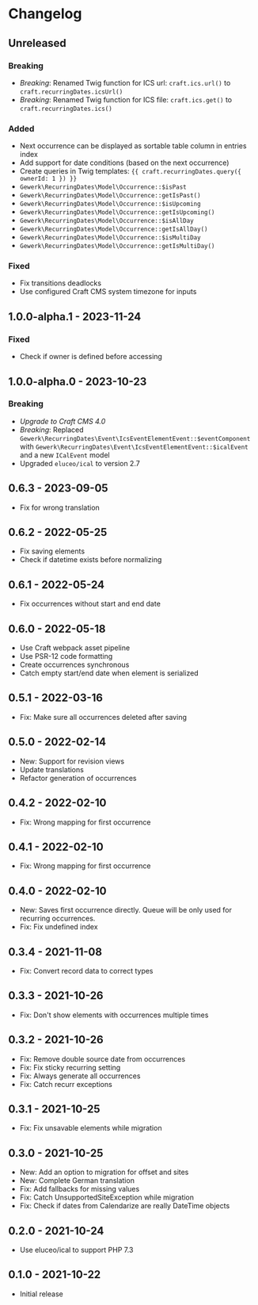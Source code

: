 # Changelog

## Unreleased

### Breaking

* *Breaking*: Renamed Twig function for ICS url: `craft.ics.url()` to `craft.recurringDates.icsUrl()`
* *Breaking*: Renamed Twig function for ICS file: `craft.ics.get()` to `craft.recurringDates.ics()`

### Added

* Next occurrence can be displayed as sortable table column in entries index
* Add support for date conditions (based on the next occurrence)
* Create queries in Twig templates: `{{ craft.recurringDates.query({ ownerId: 1 }) }}`
* `Gewerk\RecurringDates\Model\Occurrence::$isPast`
* `Gewerk\RecurringDates\Model\Occurrence::getIsPast()`
* `Gewerk\RecurringDates\Model\Occurrence::$isUpcoming`
* `Gewerk\RecurringDates\Model\Occurrence::getIsUpcoming()`
* `Gewerk\RecurringDates\Model\Occurrence::$isAllDay`
* `Gewerk\RecurringDates\Model\Occurrence::getIsAllDay()`
* `Gewerk\RecurringDates\Model\Occurrence::$isMultiDay`
* `Gewerk\RecurringDates\Model\Occurrence::getIsMultiDay()`

### Fixed

* Fix transitions deadlocks
* Use configured Craft CMS system timezone for inputs

## 1.0.0-alpha.1 - 2023-11-24

### Fixed

* Check if owner is defined before accessing

## 1.0.0-alpha.0 - 2023-10-23

### Breaking

* *Upgrade to Craft CMS 4.0*
* *Breaking*: Replaced `Gewerk\RecurringDates\Event\IcsEventElementEvent::$eventComponent` with `Gewerk\RecurringDates\Event\IcsEventElementEvent::$icalEvent` and a new `ICalEvent` model
* Upgraded `eluceo/ical` to version 2.7

## 0.6.3 - 2023-09-05

* Fix for wrong translation

## 0.6.2 - 2022-05-25

* Fix saving elements
* Check if datetime exists before normalizing

## 0.6.1 - 2022-05-24

* Fix occurrences without start and end date

## 0.6.0 - 2022-05-18

* Use Craft webpack asset pipeline
* Use PSR-12 code formatting
* Create occurrences synchronous
* Catch empty start/end date when element is serialized

## 0.5.1 - 2022-03-16

* Fix: Make sure all occurrences deleted after saving

## 0.5.0 - 2022-02-14

* New: Support for revision views
* Update translations
* Refactor generation of occurrences

## 0.4.2 - 2022-02-10

* Fix: Wrong mapping for first occurrence

## 0.4.1 - 2022-02-10

* Fix: Wrong mapping for first occurrence

## 0.4.0 - 2022-02-10

- New: Saves first occurrence directly. Queue will be only used for recurring occurrences.
- Fix: Fix undefined index

## 0.3.4 - 2021-11-08

- Fix: Convert record data to correct types

## 0.3.3 - 2021-10-26

- Fix: Don't show elements with occurrences multiple times

## 0.3.2 - 2021-10-26

- Fix: Remove double source date from occurrences
- Fix: Fix sticky recurring setting
- Fix: Always generate all occurrences
- Fix: Catch recurr exceptions

## 0.3.1 - 2021-10-25

- Fix: Fix unsavable elements while migration

## 0.3.0 - 2021-10-25

- New: Add an option to migration for offset and sites
- New: Complete German translation
- Fix: Add fallbacks for missing values
- Fix: Catch UnsupportedSiteException while migration
- Fix: Check if dates from Calendarize are really DateTime objects

## 0.2.0 - 2021-10-24

- Use eluceo/ical to support PHP 7.3

## 0.1.0 - 2021-10-22

- Initial release
